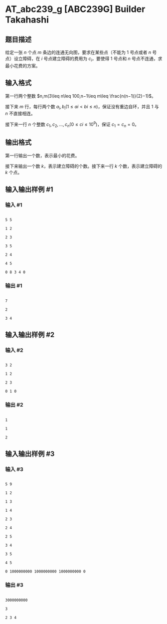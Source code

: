 # AT_abc239_g [ABC239G] Builder Takahashi

## 题目描述

给定一张 $n$ 个点 $m$ 条边的连通无向图，要求在某些点（不能为 $1$ 号点或者 $n$ 号点）设立障碍，在 $i$ 号点建立障碍的费用为 $c_i$，要使得 $1$ 号点和 $n$ 号点不连通，求最小花费的方案。

## 输入格式

第一行两个整数 $n,m(3\leq n\leq 100,n−1\leq m\leq \frac{n(n−1)}{2}−1)$。

接下来 $m$ 行，每行两个数 $a_i,b_i(1\leq ai < bi\leq n)$，保证没有重边自环，并且 $1$ 与 $n$ 不直接相连。

接下来一行 $n$ 个整数 $c_1,c_2,…,c_n(0\le ci\le 10^9)$，保证 $c_1=c_n=0$。

## 输出格式

第一行输出一个数，表示最小的花费。

接下来输出一个数 $k$，表示建立障碍的个数。接下来一行 $k$ 个数，表示建立障碍的 $k$ 个点。

## 输入输出样例 #1

### 输入 #1

```
5 5
1 2
2 3
3 5
2 4
4 5
0 8 3 4 0
```

### 输出 #1

```
7
2
3 4
```

## 输入输出样例 #2

### 输入 #2

```
3 2
1 2
2 3
0 1 0
```

### 输出 #2

```
1
1
2
```

## 输入输出样例 #3

### 输入 #3

```
5 9
1 2
1 3
1 4
2 3
2 4
2 5
3 4
3 5
4 5
0 1000000000 1000000000 1000000000 0
```

### 输出 #3

```
3000000000
3
2 3 4
```